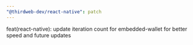 ```yaml
---
"@thirdweb-dev/react-native": patch
---
```


feat(react-native): update iteration count for embedded-wallet for better speed and future updates
